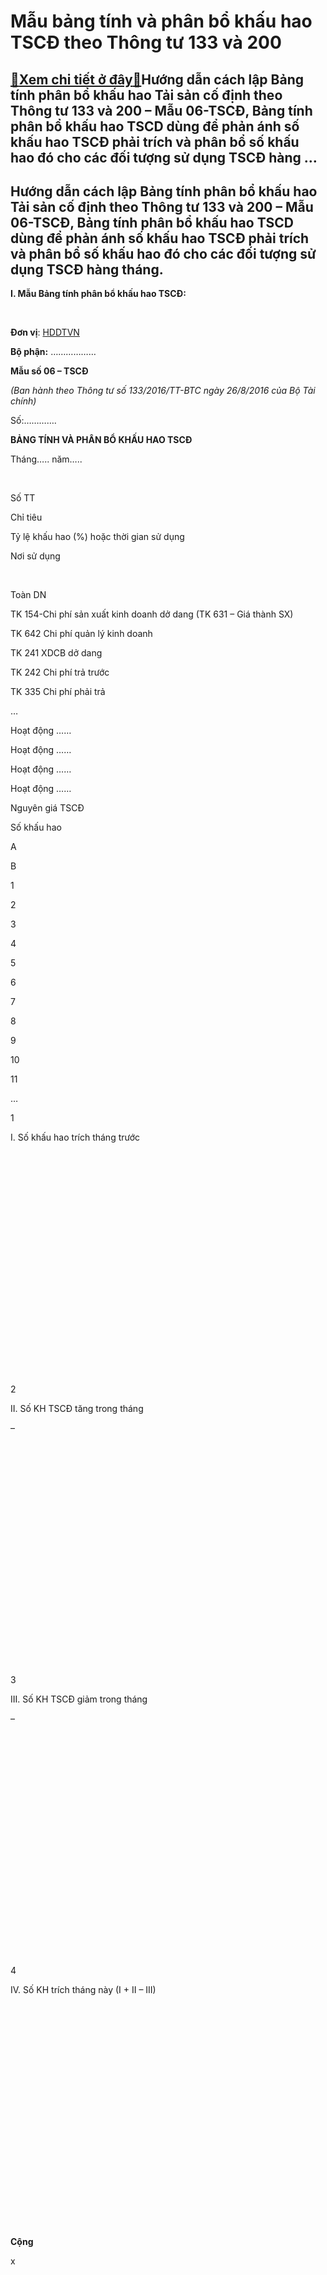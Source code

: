 Mẫu bảng tính và phân bổ khấu hao TSCĐ theo Thông tư 133 và 200
================================================================

[:gift:Xem chi tiết ở đây:gift:](https://hddtvn.com/mau-bang-tinh-va-phan-bo-khau-hao-tscd-theo-thong-tu-133-va-200/)Hướng dẫn cách lập Bảng tính phân bổ khấu hao Tải sản cố định theo Thông tư 133 và 200 – Mẫu 06-TSCĐ, Bảng tính phân bổ khấu hao TSCD dùng để phản ánh số khấu hao TSCĐ phải trích và phân bổ số khấu hao đó cho các đối tượng sử dụng TSCĐ hàng …
--------------------------------------------------------------------------------------------------------------------------------------------------------------------------------------------------------------------------------------------------------------------



Hướng dẫn cách lập Bảng tính phân bổ khấu hao Tải sản cố định theo Thông tư 133 và 200 – Mẫu 06-TSCĐ, Bảng tính phân bổ khấu hao TSCD dùng để phản ánh số khấu hao TSCĐ phải trích và phân bổ số khấu hao đó cho các đối tượng sử dụng TSCĐ hàng tháng.
---------------------------------------------------------------------------------------------------------------------------------------------------------------------------------------------------------------------------------------------------------------------------


**I. Mẫu Bảng tính phân bổ khấu hao TSCĐ:**  

 






**Đơn vị**: [HDDTVN](http://hddtvn.com/ "HDDTVN")  

**Bộ phận:** ………………

**Mẫu số 06 – TSCĐ**  

*(Ban hành theo Thông tư số 133/2016/TT-BTC ngày 26/8/2016 của Bộ Tài chính)*




Số:………….

**BẢNG TÍNH VÀ PHÂN BỔ KHẤU HAO TSCĐ**  

 Tháng….. năm…..  

  




Số TT

Chỉ tiêu

Tỷ lệ khấu hao (%) hoặc thời gian sử dụng

Nơi sử dụng  

    

 Toàn DN

TK 154-Chi phí sản xuất kinh doanh dở dang (TK 631 – Giá thành SX)

TK 642 Chi phí quản lý kinh doanh

TK 241 XDCB dở dang

TK 242 Chi phí trả trước

TK 335 Chi phí phải trả

…



Hoạt động ……

Hoạt động ……

Hoạt động ……

Hoạt động ……



Nguyên giá TSCĐ

Số khấu hao



A

B

1

2

3

4

5

6

7

8

9

10

11

…



1

I. Số khấu hao trích tháng trước

 

 

 

 

 

 

 

 

 

 

 

 



2

II. Số KH TSCĐ tăng trong tháng  

 –

 

 

 

 

 

 

 

 

 

 

 

 



3

III. Số KH TSCĐ giảm trong tháng  

 –

 

 

 

 

 

 

 

 

 

 

 

 



4

IV. Số KH trích tháng này (I + II – III)

 

 

 

 

 

 

 

 

 

 

 

 



**Cộng**

x

 

 

 

 

 

 

 

 

 

 

 



 






  

**Người lập bảng**  

*(Ký, họ tên)*

*Ngày…. tháng …. năm….*  

**Kế toán trưởng**  

*(Ký, họ tên)*



   

**Tải mẫu Bảng tính phân bổ khấu hao TSCĐ theo Thông tư 133:**



[**TẢI VỀ**](http://drive.google.com/open?id=0B24q-XZt4667SXZGNU5CejB4cDQ "tải theo thông tư 133")

**Tải mẫu Bảng tính phân bổ khấu hao TSCĐ theo Thông tư 200:**



[**TẢI VỀ**](https://drive.google.com/file/d/0B24q-XZt4667ME1SWEUyX0FmTzA "tải theo thông tư 200")
   

Nếu bạn không tải về được thì có thể làm theo cách sau:  

**Bước 1**: Để lại mail ở phần bình luận bên dưới  

**Bước 2**: Gửi yêu cầu vào mail: [hddtvietnam@gmail.com](mailto:hddtvietnam@gmail.com) (Tiêu đề ghi rõ Tài liệu muốn tải)  

 




**II. Cách lập BẢNG TÍNH PHÂN BỔ KHẤU HAO TSCĐ**


**1. Mục đích:**   

– Dùng để phản ánh số khấu hao TSCĐ phải trích và phân bổ số khấu hao đó cho các đối tượng sử dụng TSCĐ hàng tháng.


**2. Kết cấu và nội dung chủ yếu**


Bảng tính và phân bổ khấu hao TSCĐ có các cột dọc phản ánh số khấu hao phải tính cho từng đối tượng sử dụng TSCĐ và các hàng ngang phản ánh số khấu hao tính trong tháng trước, số khấu hao tăng, giảm và số khấu hao phải tính trong tháng này.


**Cơ sở lập:**  

+ Dòng khấu hao đã tính tháng trước lấy từ bảng tính và phân bổ khấu hao TSCĐ tháng trước.  

+ Các dòng sổ khấu hao TSCĐ tăng, giảm tháng này được phản ánh chi tiết cho từng TSCĐ có liên quan đến số tăng, giảm khấu hao TSCĐ theo chế độ quy định hiện hành về khấu hao TSCĐ.


Dòng số khấu hao phải tính tháng này được tính bằng (=) Số khấu hao tính tháng trước cộng (+) Với số khấu hao tăng, trừ (-) Số khấu hao giảm trong tháng.


Số khấu hao phải trích tháng này trên Bảng phân bổ khấu hao TSCĐ được sử dụng để ghi vào các Bảng kê và sổ kế toán có liên quan (cột ghi Có TK 214), đồng thời được sử dụng để tính giá thành thực tế sản phẩm, dịch vụ hoàn thành.




  

————————————————————–
![bảng tính phân bổ khấu hao TSCĐ](https://hddtvn.com/wp-content/uploads/2021/01/bang-tinh-va-phan-bo-khau-hao-TSCC490.png "bảng tính phân bổ khấu hao TSCĐ")


moreMẫu bảng tính và phân bổ khấu hao TSCĐ 06–TSCĐ theo Thông tư 133 và 200, hướng dẫn cách lập tính và phân bổ khấu hao Tài sản cố định, phả…

